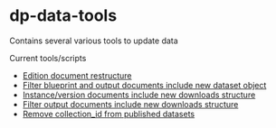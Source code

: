 dp-data-tools
=============
Contains several various tools to update data

Current tools/scripts
* [Edition document restructure](./mongo-fixes/edition-doc-structure)
* [Filter blueprint and output documents include new dataset object](./mongo-fixes/filter-doc-version-identifier)
* [Instance/version documents include new downloads structure](./mongo-fixes/download-structure/dataset)
* [Filter output documents include new downloads structure](./mongo-fixes/download-structure/filter)
* [Remove collection_id from published datasets](./mongo-fixes/delete-published-collection-id)
